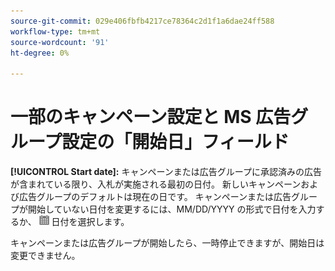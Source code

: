 ```yaml
---
source-git-commit: 029e406fbfb4217ce78364c2d1f1a6dae24ff588
workflow-type: tm+mt
source-wordcount: '91'
ht-degree: 0%

---
```

# 一部のキャンペーン設定と MS 広告グループ設定の「開始日」フィールド

**[!UICONTROL Start date]:** キャンペーンまたは広告グループに承認済みの広告が含まれている限り、入札が実施される最初の日付。 新しいキャンペーンおよび広告グループのデフォルトは現在の日です。 キャンペーンまたは広告グループが開始していない日付を変更するには、MM/DD/YYYY の形式で日付を入力するか、 ![カレンダー](/help/search-social-commerce/assets/calendar.png) 日付を選択します。

キャンペーンまたは広告グループが開始したら、一時停止できますが、開始日は変更できません。
